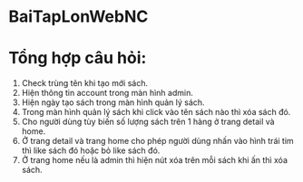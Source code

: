 # BaiTapLonWebNC
# Tổng hợp câu hỏi:

1. Check trùng tên khi tạo mới sách.
2. Hiện thông tin account trong màn hình admin.
3. Hiện ngày tạo sách trong màn hình quản lý sách.
4. Trong màn hình quản lý sách khi click vào tên sách nào thì xóa sách đó.
5. Cho người dùng tùy biến số lượng sách trên 1 hàng ở trang detail và home.
6. Ở trang detail và trang home cho phép người dùng nhấn vào hình trái tim thì like sách đó hoặc bỏ like sách đó.
7. Ở trang home nếu là admin thì hiện nút xóa trên mỗi sách khi ấn thì xóa sách.
